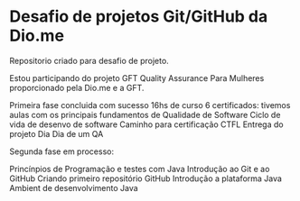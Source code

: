 # Desafio de projetos Git/GitHub da Dio.me
Repositorio criado para desafio de projeto.

Estou participando do projeto GFT Quality Assurance Para Mulheres proporcionado pela Dio.me e a GFT.

Primeira fase concluida  com sucesso 16hs de curso 6 certificados:
tivemos aulas com os principais fundamentos de  Qualidade de Software
Ciclo de vida de desenvo de software 
Caminho para certificação CTFL
Entrega do projeto Dia Dia  de um QA

Segunda fase  em processo: 

Princínpios de Programação e testes com Java
Introdução ao Git e ao GitHub
Criando primeiro repositório GitHub
Introdução a plataforma Java
Ambient de desenvolvimento Java
